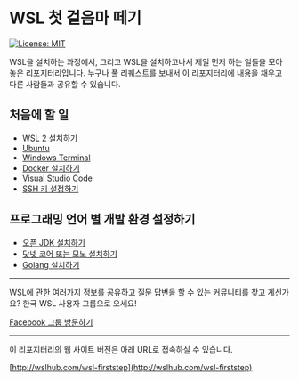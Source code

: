 # WSL 첫 걸음마 떼기

[![License: MIT](https://img.shields.io/badge/License-MIT-yellow.svg)](https://opensource.org/licenses/MIT)

WSL을 설치하는 과정에서, 그리고 WSL을 설치하고나서 제일 먼저 하는 일들을 모아놓은 리포지터리입니다. 누구나 풀 리퀘스트를 보내서 이 리포지터리에 내용을 채우고 다른 사람들과 공유할 수 있습니다.

## 처음에 할 일

- [WSL 2 설치하기](firststep/install.md)
- [Ubuntu](firststep/ubuntu.md)
- [Windows Terminal](firststep/winterm.md)  
- [Docker 설치하기](firststep/docker.md)
- [Visual Studio Code](firststep/vscode.md)
- [SSH 키 설정하기](firststep/sshkey.md)

## 프로그래밍 언어 별 개발 환경 설정하기

- [오픈 JDK 설치하기](devsetup/openjdk.md)
- [닷넷 코어 또는 모노 설치하기](devsetup/dotnet.md)
- [Golang 설치하기](devsetup/golang.md)

---

WSL에 관한 여러가지 정보를 공유하고 질문 답변을 할 수 있는 커뮤니티를 찾고 계신가요? 한국 WSL 사용자 그룹으로 오세요!

[Facebook 그룹 방문하기](https://www.facebook.com/groups/wslhub/)

---

이 리포지터리의 웹 사이트 버전은 아래 URL로 접속하실 수 있습니다.

[http://wslhub.com/wsl-firststep](http://wslhub.com/wsl-firststep)
